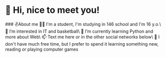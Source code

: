 <h1>👋 Hi, nice to meet you!</h1>
### ✌About me
  👨‍🎓 I'm a student, I'm studying in 146 school and I'm 16 y.o.\
  👀 I’m interested in IT and basketball\
  🌱 I’m currently learning Python and more about Web\
  📫 Text me here <nikitabesp85@gmail.com> or in the other social networks below\
  🧩 I don't have much free time, but I prefer to spend it learning something new, reading or playing computer games
